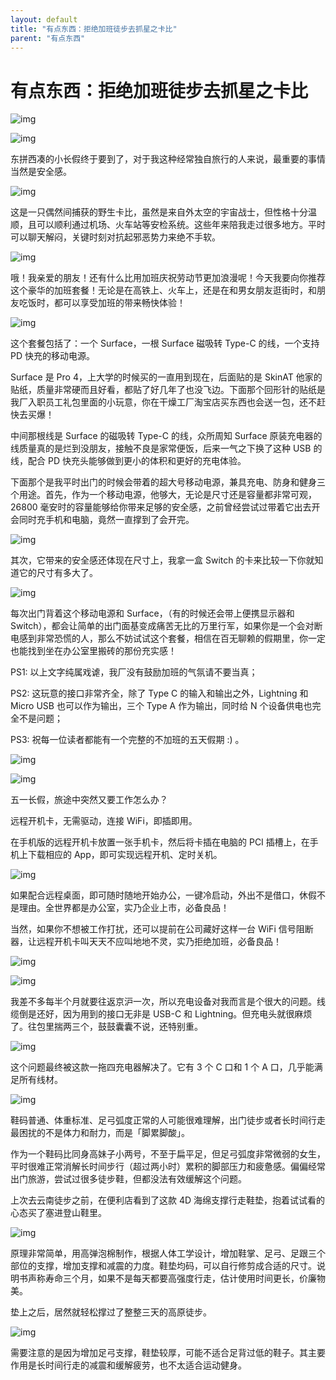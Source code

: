 ```yaml
---
layout: default
title: "有点东西：拒绝加班徒步去抓星之卡比"
parent: "有点东西"
---
```


# 有点东西：拒绝加班徒步去抓星之卡比

![img](https://i.loli.net/2021/10/05/X5IUZ8sk67l4dyN.jpg)

![img](https://i.loli.net/2021/10/06/YRrBnEL9PU8CJGH.png)

东拼西凑的小长假终于要到了，对于我这种经常独自旅行的人来说，最重要的事情当然是安全感。

![img](https://i.loli.net/2021/10/06/WdhQeL8yI7ADnYg.jpg)

这是一只偶然间捕获的野生卡比，虽然是来自外太空的宇宙战士，但性格十分温顺，且可以顺利通过机场、火车站等安检系统。这些年来陪我走过很多地方。平时可以聊天解闷，关键时刻对抗起邪恶势力来绝不手软。

![img](https://i.loli.net/2021/10/06/k7pEOnwDXivSRj1.png)

哦！我亲爱的朋友！还有什么比用加班庆祝劳动节更加浪漫呢！今天我要向你推荐这个豪华的加班套餐！无论是在高铁上、火车上，还是在和男女朋友逛街时，和朋友吃饭时，都可以享受加班的带来畅快体验！

![img](https://i.loli.net/2021/10/06/xCScRZsvW1lVwOd.jpg)

这个套餐包括了：一个 Surface，一根 Surface 磁吸转 Type-C 的线，一个支持 PD 快充的移动电源。

Surface 是 Pro 4，上大学的时候买的一直用到现在，后面贴的是 SkinAT 他家的贴纸，质量非常硬而且好看，都贴了好几年了也没飞边。下面那个回形针的贴纸是我厂入职员工礼包里面的小玩意，你在干燥工厂淘宝店买东西也会送一包，还不赶快去买爆！

中间那根线是 Surface 的磁吸转 Type-C 的线，众所周知 Surface 原装充电器的线质量真的是烂到没朋友，接触不良是家常便饭，后来一气之下换了这种 USB 的线，配合 PD 快充头能够做到更小的体积和更好的充电体验。

下面那个是我平时出门的时候会带着的超大号移动电源，兼具充电、防身和健身三个用途。首先，作为一个移动电源，他够大，无论是尺寸还是容量都非常可观，26800 毫安时的容量能够给你带来足够的安全感，之前曾经尝试过带着它出去开会同时充手机和电脑，竟然一直撑到了会开完。

![img](https://i.loli.net/2021/10/06/t6yHvk3lJB4PmeW.jpg)

其次，它带来的安全感还体现在尺寸上，我拿一盒 Switch 的卡来比较一下你就知道它的尺寸有多大了。

![img](https://i.loli.net/2021/10/06/ug4FKoemvCPVRzi.jpg)

每次出门背着这个移动电源和 Surface，（有的时候还会带上便携显示器和 Switch），都会让简单的出门面基变成痛苦无比的万里行军，如果你是一个会对断电感到非常恐慌的人，那么不妨试试这个套餐，相信在百无聊赖的假期里，你一定也能找到坐在办公室里搬砖的那份充实感！

PS1: 以上文字纯属戏谑，我厂没有鼓励加班的气氛请不要当真；

PS2: 这玩意的接口非常齐全，除了 Type C 的输入和输出之外，Lightning 和 Micro USB 也可以作为输出，三个 Type A 作为输出，同时给 N 个设备供电也完全不是问题；

PS3: 祝每一位读者都能有一个完整的不加班的五天假期 :) 。

![img](https://i.loli.net/2021/10/06/zPkRVG8KCcOtxjI.jpg)

![img](https://i.loli.net/2021/10/06/mFMw84HXGsoCfE5.png)

五一长假，旅途中突然又要工作怎么办？

远程开机卡，无需驱动，连接 WiFi，即插即用。

在手机版的远程开机卡放置一张手机卡，然后将卡插在电脑的 PCI 插槽上，在手机上下载相应的 App，即可实现远程开机、定时关机。

![img](https://i.loli.net/2021/10/06/1gLWyukmGM9PzJ5.png)

如果配合远程桌面，即可随时随地开始办公，一键冷启动，外出不是借口，休假不是理由。全世界都是办公室，实乃企业上市，必备良品！

当然，如果你不想被工作打扰，还可以提前在公司藏好这样一台 WiFi 信号阻断器，让远程开机卡叫天天不应叫地地不灵，实乃拒绝加班，必备良品！

![img](https://i.loli.net/2021/10/06/TkqBbyK1djmoa3r.png)

![img](https://i.loli.net/2021/10/06/ghfLVyn8ZJAvr3N.png)

我差不多每半个月就要往返京沪一次，所以充电设备对我而言是个很大的问题。线缆倒是还好，因为用到的接口无非是 USB-C 和 Lightning。但充电头就很麻烦了。往包里揣两三个，鼓鼓囊囊不说，还特别重。

![img](https://i.loli.net/2021/10/06/62wsvLYHQxhJRaV.png)

这个问题最终被这款一拖四充电器解决了。它有 3 个 C 口和 1 个 A 口，几乎能满足所有线材。

![img](https://i.loli.net/2021/10/06/Pcdg74jMNDeGCoz.png)

鞋码普通、体重标准、足弓弧度正常的人可能很难理解，出门徒步或者长时间行走最困扰的不是体力和耐力，而是「脚累脚酸」。

作为一个鞋码比同身高妹子小两号，不至于扁平足，但足弓弧度非常微弱的女生，平时很难正常消解长时间步行（超过两小时）累积的脚部压力和疲惫感。偏偏经常出门旅游，尝试过很多徒步鞋，但都没法有效缓解这个问题。

上次去云南徒步之前，在便利店看到了这款 4D 海绵支撑行走鞋垫，抱着试试看的心态买了塞进登山鞋里。

![img](https://i.loli.net/2021/10/06/6ZCQRWeuEhLGMSV.jpg)

原理非常简单，用高弹泡棉制作，根据人体工学设计，增加鞋掌、足弓、足跟三个部位的支撑，增加支撑和减震的力度。鞋垫均码，可以自行修剪成合适的尺寸。说明书声称寿命三个月，如果不是每天都要高强度行走，估计使用时间更长，价廉物美。

垫上之后，居然就轻松撑过了整整三天的高原徒步。

![img](https://i.loli.net/2021/10/06/SnCog8EzIlQJVaM.png)

需要注意的是因为增加足弓支撑，鞋垫较厚，可能不适合足背过低的鞋子。其主要作用是长时间行走的减震和缓解疲劳，也不太适合运动健身。
